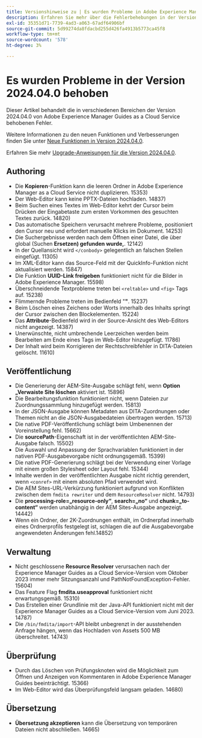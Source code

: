 ```yaml
---
title: Versionshinweise zu | Es wurden Probleme in Adobe Experience Manager Guides Version 2024.4.0 behoben
description: Erfahren Sie mehr über die Fehlerbehebungen in der Version 2024.04.0 von Adobe Experience Manager Guides as a Cloud Service.
exl-id: 35351d71-7739-4ad3-a063-67adf64906bf
source-git-commit: 5d99274da8fdacbd255d426fa4913b5773ca45f8
workflow-type: tm+mt
source-wordcount: '578'
ht-degree: 3%

---
```


# Es wurden Probleme in der Version 2024.04.0 behoben

Dieser Artikel behandelt die in verschiedenen Bereichen der Version 2024.04.0 von Adobe Experience Manager Guides as a Cloud Service behobenen Fehler.

Weitere Informationen zu den neuen Funktionen und Verbesserungen finden Sie unter [Neue Funktionen in Version 2024.04.0](whats-new-2024-04-0.md).

Erfahren Sie mehr [Upgrade-Anweisungen für die Version 2024.04.0](upgrade-instructions-2024-04-0.md).

## Authoring

- Die **Kopieren**-Funktion kann die leeren Ordner in Adobe Experience Manager as a Cloud Service nicht duplizieren. 15353)
- Der Web-Editor kann keine PPTX-Dateien hochladen. 14837)
- Beim Suchen eines Textes im Web-Editor kehrt der Cursor beim Drücken der Eingabetaste zum ersten Vorkommen des gesuchten Textes zurück. 14820)
- Das automatische Speichern verursacht mehrere Probleme, positioniert den Cursor neu und erfordert manuelle Klicks im Dokument. 14253)
- Die Suchergebnisse werden nach dem Öffnen einer Datei, die über global (Suchen **Ersetzen) gefunden wurde,**. 12142)
- In der Quellansicht wird `</conbody>` gelegentlich an falschen Stellen eingefügt. 11305)
- Im XML-Editor kann das Source-Feld mit der QuickInfo-Funktion nicht aktualisiert werden. 15847)
- Die Funktion **UUID-Link freigeben** funktioniert nicht für die Bilder in Adobe Experience Manager. 15598)
- Überschneidende Textprobleme treten bei `<reltable>` und `<fig>` Tags auf. 15238)
- Flimmernde Probleme treten im Bedienfeld &quot;**&quot;**. 15237)
- Beim Löschen eines Zeichens oder Worts innerhalb des Inhalts springt der Cursor zwischen den Blockelementen. 15224)
- Das **Attribute**-Bedienfeld wird in der Source-Ansicht des Web-Editors nicht angezeigt. 14387)
- Unerwünschte, nicht umbrechende Leerzeichen werden beim Bearbeiten am Ende eines Tags im Web-Editor hinzugefügt. 11786)
- Der Inhalt wird beim Korrigieren der Rechtschreibfehler in DITA-Dateien gelöscht. 11610)


## Veröffentlichung

- Die Generierung der AEM-Site-Ausgabe schlägt fehl, wenn **Option „Verwaiste Site löschen** aktiviert ist. 15896)
- Die Bearbeitungsfunktion funktioniert nicht, wenn Dateien zur Zuordnungssammlung hinzugefügt werden. 15813)
- In der JSON-Ausgabe können Metadaten aus DITA-Zuordnungen oder Themen nicht an die JSON-Ausgabedateien übertragen werden. 15713)
- Die native PDF-Veröffentlichung schlägt beim Umbenennen der Voreinstellung fehl. 15662)
- Die **sourcePath**-Eigenschaft ist in der veröffentlichten AEM-Site-Ausgabe falsch. 15502)
- Die Auswahl und Anpassung der Sprachvariablen funktioniert in der nativen PDF-Ausgabevorgabe nicht ordnungsgemäß. 15399)
- Die native PDF-Generierung schlägt bei der Verwendung einer Vorlage mit einem großen Stylesheet oder Layout fehl. 15344)
- Inhalte werden in der veröffentlichten Ausgabe nicht richtig gerendert, wenn `<conref>` mit einem absoluten Pfad verwendet wird.
- Die AEM Sites-URL-Verkürzung funktioniert aufgrund von Konflikten zwischen dem `fmdita rewriter` und dem `ResourceResolver` nicht. 14793)
- Die **processing-role=„resource-only“**, **search=„no“** und **chunk=„to-content“** werden unabhängig in der AEM Sites-Ausgabe angezeigt. 14442)
- Wenn ein Ordner, der 2K-Zuordnungen enthält, im Ordnerpfad innerhalb eines Ordnerprofils festgelegt ist, schlagen die auf die Ausgabevorgabe angewendeten Änderungen fehl.14852)

## Verwaltung

- Nicht geschlossene **Resource Resolver** verursachen nach der Experience Manager Guides as a Cloud Service-Version vom Oktober 2023 immer mehr Sitzungsanzahl und PathNotFoundException-Fehler. 15604)
- Das Feature Flag **fmdita.useapproval** funktioniert nicht erwartungsgemäß. 15310)
- Das Erstellen einer Grundlinie mit der Java-API funktioniert nicht mit der Experience Manager Guides as a Cloud Service-Version vom Juni 2023. 14787)
- Die `/bin/fmdita/import`-API bleibt unbegrenzt in der ausstehenden Anfrage hängen, wenn das Hochladen von Assets 500 MB überschreitet. 14743)

## Überprüfung

- Durch das Löschen von Prüfungsknoten wird die Möglichkeit zum Öffnen und Anzeigen von Kommentaren in Adobe Experience Manager Guides beeinträchtigt. 15366)
- Im Web-Editor wird das Überprüfungsfeld langsam geladen. 14680)

## Übersetzung

- **Übersetzung akzeptieren** kann die Übersetzung von temporären Dateien nicht abschließen. 14665)
